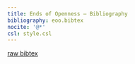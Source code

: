 ```yaml
---
title: Ends of Openness — Bibliography
bibliography: eoo.bibtex
nocite: '@*'
csl: style.csl
---
```


[raw bibtex](eoo.bibtex)
